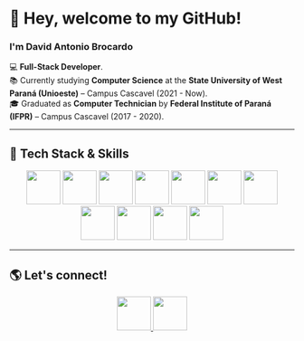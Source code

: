 # 👋 Hey, welcome to my GitHub!

### I'm **David Antonio Brocardo**  
💻 **Full-Stack Developer**.  
📚 Currently studying **Computer Science** at the **State University of West Paraná (Unioeste)** – Campus Cascavel (2021 - Now).  
🎓 Graduated as **Computer Technician** by **Federal Institute of Paraná (IFPR)** – Campus Cascavel (2017 - 2020).  

---

## 🚀 Tech Stack & Skills  

<div align="center">

<img src="https://cdn.jsdelivr.net/gh/devicons/devicon/icons/java/java-original.svg" width="60"/>  
<img src="https://cdn.jsdelivr.net/gh/devicons/devicon/icons/python/python-original.svg" width="60"/>  
<img src="https://img.icons8.com/?size=100&id=40670&format=png&color=000000" width="60"/>  
<img src="https://cdn.jsdelivr.net/gh/devicons/devicon/icons/cplusplus/cplusplus-original.svg" width="60"/>  
<img src="https://cdn.jsdelivr.net/gh/devicons/devicon/icons/mysql/mysql-original-wordmark.svg" width="60"/>  
<img src="https://cdn.jsdelivr.net/gh/devicons/devicon/icons/postgresql/postgresql-original.svg" width="60"/>  
<img src="https://cdn.jsdelivr.net/gh/devicons/devicon/icons/git/git-original.svg" width="60"/>  
<img src="https://cdn.jsdelivr.net/gh/devicons/devicon/icons/javascript/javascript-original.svg" width="60"/>  
<img src="https://cdn.jsdelivr.net/gh/devicons/devicon@latest/icons/html5/html5-original-wordmark.svg" width="60"/>  
<img src="https://cdn.jsdelivr.net/gh/devicons/devicon@latest/icons/css3/css3-original-wordmark.svg" width="60"/>          
<img src="https://cdn.jsdelivr.net/gh/devicons/devicon/icons/nodejs/nodejs-original.svg" width="60"/>  

</div>

---

## 🌎 Let's connect!  
<div align="center">

<a href="https://www.instagram.com/brocardo_david/" target="_blank">
  <img src="https://github.com/user-attachments/assets/3241febf-4582-4fe7-a3ac-e7a0c83e7f56" width="60"/>
</a>  

<a href="https://www.linkedin.com/in/david-antonio-brocardo-8712bb1b6/" target="_blank">
  <img src="https://github.com/user-attachments/assets/8f798a85-4bda-42d8-ad58-c42040e0b6a8" width="60"/>
</a>  

</div>



